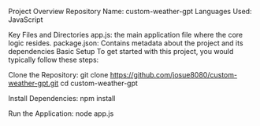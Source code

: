 Project Overview
Repository Name: custom-weather-gpt
Languages Used: JavaScript

Key Files and Directories
app.js: the main application file where the core logic resides.
package.json: Contains metadata about the project and its dependencies
Basic Setup
To get started with this project, you would typically follow these steps:
 
Clone the Repository:
git clone https://github.com/josue8080/custom-weather-gpt.git
cd custom-weather-gpt

Install Dependencies:
npm install

Run the Application:
node app.js


